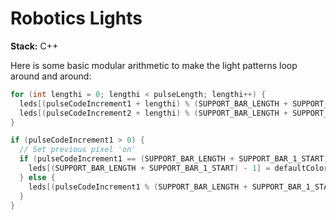 # Robotics Lights

<!-- Github: [github.com/Firebird1029/KhanSolver](https://github.com/Firebird1029/KhanSolver) -->

**Stack:** C++

Here is some basic modular arithmetic to make the light patterns loop around and around:

```cpp
for (int lengthi = 0; lengthi < pulseLength; lengthi++) {
  leds[(pulseCodeIncrement1 + lengthi) % (SUPPORT_BAR_LENGTH + SUPPORT_BAR_1_START)] = chasedColor; // Set new pixel 'off'
  leds[(pulseCodeIncrement2 + lengthi) % (SUPPORT_BAR_LENGTH + SUPPORT_BAR_2_START)] = chasedColor; // Set new pixel 'off'
}

if (pulseCodeIncrement1 > 0) {
  // Set previous pixel 'on'
  if (pulseCodeIncrement1 == (SUPPORT_BAR_LENGTH + SUPPORT_BAR_1_START)) {
    leds[(SUPPORT_BAR_LENGTH + SUPPORT_BAR_1_START) - 1] = defaultColor;
  } else {
    leds[(pulseCodeIncrement1 % (SUPPORT_BAR_LENGTH + SUPPORT_BAR_1_START)) - 1] = defaultColor;
  }
}
```
